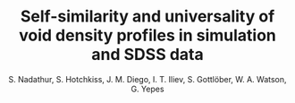 ---
number: "13"
title: "Self-similarity and universality of void density profiles in simulation and SDSS data"
arxiv_link: "https://arxiv.org/abs/1407.1295"
arxiv_id: "1407.1295"
author: "S. Nadathur, S. Hotchkiss, J. M. Diego, I. T. Iliev, S. Gottl&ouml;ber, W. A. Watson, G. Yepes"
reviewed: True
journal: "MNRAS, 449, 3997 (2015)"
---